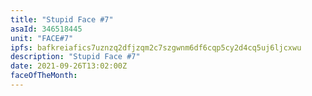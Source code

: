 ```yaml
---
title: "Stupid Face #7"
asaId: 346518445
unit: "FACE#7"
ipfs: bafkreiafics7uznzq2dfjzqm2c7szgwnm6df6cqp5cy2d4cq5uj6ljcxwu
description: "Stupid Face #7"
date: 2021-09-26T13:02:00Z
faceOfTheMonth:
---
```

